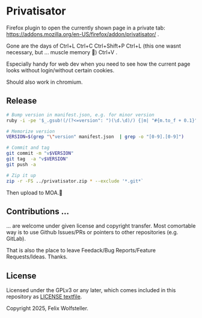 # Privatisator

Firefox plugin to open the currently shown page in a private tab: https://addons.mozilla.org/en-US/firefox/addon/privatisator/ .

Gone are the days of Ctrl+L Ctrl+C Ctrl+Shift+P Ctrl+L (this one wasnt necessary, but ... muscle memory 🦾) Ctrl+V .

Especially handy for web dev when you need to see how the current page looks without login/without certain cookies.

Should also work in chromium.

## Release

```bash
# Bump version in manifest.json, e.g. for minor version
ruby -i -pe '$_.gsub!(/(?<=version": ")(\d.\d)/) {|m| "#{m.to_f + 0.1}"}' manifest.json

# Memorize version
VERSION=$(grep "\"version" manifest.json  | grep -o "[0-9].[0-9]")

# Commit and tag
git commit -m "v$VERSION"
git tag  -a "v$VERSION"
git push -a

# Zip it up
zip -r -FS ../privatisator.zip * --exclude '*.git*`
```

Then upload to MOA.

## Contributions ...

... are welcome under given license and copyright transfer. Most comortable way is to use Github Issues/PRs or pointers to other repositories (e.g. GitLab).

That is also the place to leave Feedack/Bug Reports/Feature Requests/Ideas. Thanks.

## License

Licensed under the GPLv3 or any later, which comes included in this repository as [LICENSE textfile](LICENSE).

Copyright 2025, Felix Wolfsteller.

